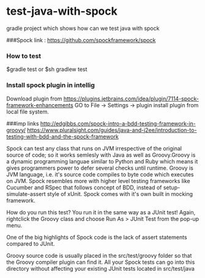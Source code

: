 # test-java-with-spock
gradle project which shows how can we test java with spock

###Spock link : https://github.com/spockframework/spock

### How to test
$gradle test
or
$sh gradlew test

### Install spock plugin in intellig
Download plugin from https://plugins.jetbrains.com/idea/plugin/7114-spock-framework-enhancements
GO to File -> Settings -> plugin
install plugin from local file system.

###imp links
http://edgibbs.com/spock-intro-a-bdd-testing-framework-in-groovy/
https://www.pluralsight.com/guides/java-and-j2ee/introduction-to-testing-with-bdd-and-the-spock-framework

Spock can test any class that runs on JVM irrespective of the original source of code; so it works semlesly with Java as well as Groovy.Groovy is a dynamic programming languae similar to Python and Ruby which means it gives programmers power to defer several checks until runtime. Groovy is JVM language, i.e. it's source code compiles to byte code which executes on JVM. Spock resembles more with higher level testing frameworks like Cucumber and RSpec that follows concept of BDD, instead of setup-simulate-assert style of xUnit. Spock comes with it's own built in mocking framework. 

How do you run this test? You run it in the same way as a JUnit test! Again, rightclick
the Groovy class and choose Run As > JUnit Test from the pop-up menu.

One of the big highlights of Spock code is the lack of assert statements compared to
JUnit.

Groovy source code is usually placed in the src/test/groovy
folder so that the Groovy compiler plugin can find it. All your Spock tests can go into
this directory without affecting your existing JUnit tests located in src/test/java
